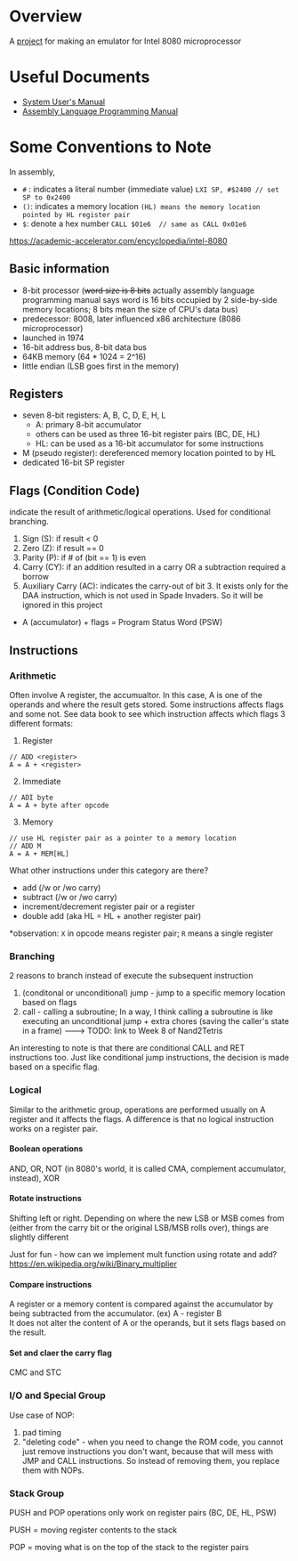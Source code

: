 # Overview
A [project](http://emulator101.com/) for making an emulator for Intel 8080 microprocessor

# Useful Documents
- [System User's Manual](http://bitsavers.trailing-edge.com/components/intel/MCS80/98-153B_Intel_8080_Microcomputer_Systems_Users_Manual_197509.pdf)
- [Assembly Language Programming Manual](http://dunfield.classiccmp.org/r/8080asm.pdf)

# Some Conventions to Note
In assembly,
- `#` : indicates a literal number (immediate value)  `LXI SP, #$2400 // set SP to 0x2400`
- `()`: indicates a memory location `(HL) means the memory location pointed by HL register pair`
- `$`: denote a hex number `CALL $01e6  // same as CALL 0x01e6` 

https://academic-accelerator.com/encyclopedia/intel-8080
## Basic information
- 8-bit processor (~~word size is 8 bits~~ actually assembly language programming manual says word is 16 bits occupied by 2 side-by-side memory locations; 8 bits mean the size of CPU's data bus)
- predecessor: 8008, later influenced x86 architecture (8086 microprocessor)
- launched in 1974
- 16-bit address bus, 8-bit data bus
- 64KB memory (64 * 1024 = 2^16)
- little endian (LSB goes first in the memory)

## Registers
- seven 8-bit registers: A, B, C, D, E, H, L
  -  A: primary 8-bit accumulator
  -  others can be used as three 16-bit register pairs (BC, DE, HL)
  -  HL: can be used as a 16-bit accumulator for some instructions
-  M (pseudo register): dereferenced memory location pointed to by HL
- dedicated 16-bit SP register

## Flags (Condition Code)
indicate the result of arithmetic/logical operations. Used for conditional branching.
1. Sign (S): if result < 0
2. Zero (Z): if result == 0
3. Parity (P): if # of (bit == 1) is even
4. Carry (CY): if an addition resulted in a carry OR a subtraction required a borrow
5. Auxiliary Carry (AC): indicates the carry-out of bit 3. It exists only for the DAA instruction, which is not used in Spade Invaders. So it will be ignored in this project
* A (accumulator) + flags = Program Status Word (PSW)

## Instructions
### Arithmetic
Often involve A register, the accumualtor. In this case, A is one of the operands and where the result gets stored.
Some instructions affects flags and some not. See data book to see which instruction affects which flags
3 different formats:
1. Register
```
// ADD <register>
A = A + <register>
```
2. Immediate
```
// ADI byte
A = A + byte after opcode
```
3. Memory
```
// use HL register pair as a pointer to a memory location
// ADD M
A = A + MEM[HL]
```
What other instructions under this category are there?
- add (/w or /wo carry)
- subtract (/w or /wo carry)
- increment/decrement register pair or a register
- double add (aka HL = HL + another register pair)

*observation: `X` in opcode means register pair; `R` means a single register

### Branching
2 reasons to branch instead of execute the subsequent instruction
1. (conditonal or unconditional) jump - jump to a specific memory location based on flags
2. call - calling a subroutine; In a way, I think calling a subroutine is like executing an unconditional jump + extra chores (saving the caller's state in a frame) ---> TODO: link to Week 8 of Nand2Tetris

An interesting to note is that there are conditional CALL and RET instructions too. Just like conditional jump instructions, the decision is made based on a specific flag.

### Logical
Similar to the arithmetic group, operations are performed usually on A register and it affects the flags. A difference is that no logical instruction works on a register pair.
#### Boolean operations
AND, OR, NOT (in 8080's world, it is called CMA, complement accumulator, instead), XOR
#### Rotate instructions
Shifting left or right. Depending on where the new LSB or MSB comes from (either from the carry bit or the original LSB/MSB rolls over), things are slightly different  

Just for fun - how can we implement mult function using rotate and add? https://en.wikipedia.org/wiki/Binary_multiplier
#### Compare instructions
A register or a memory content is compared against the accumulator by being subtracted from the accumulator. (ex) A - register B \
It does not alter the content of A or the operands, but it sets flags based on the result.
#### Set and claer the carry flag
CMC and STC

### I/O and Special Group
Use case of NOP:
1. pad timing
2. "deleting code" - when you need to change the ROM code, you cannot just remove instructions you don't want, because that will mess with JMP and CALL instructions. So instead of removing them, you replace them with NOPs.


### Stack Group
PUSH and POP operations only work on register pairs (BC, DE, HL, PSW)

PUSH = moving register contents to the stack

POP = moving what is on the top of the stack to the register pairs

